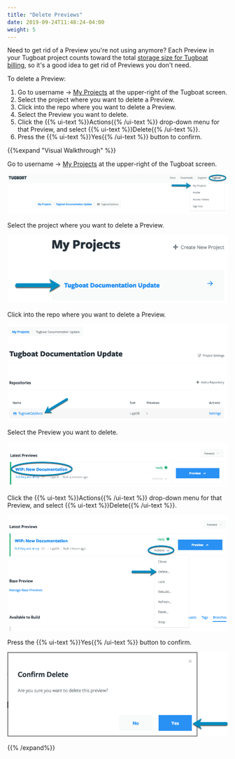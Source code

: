 ```yaml
---
title: "Delete Previews"
date: 2019-09-24T11:48:24-04:00
weight: 5
---
```


Need to get rid of a Preview you're not using anymore? Each Preview in your
Tugboat project counts toward the total
[storage size for Tugboat billing](/tugboat-billing/tugboat-pricing/#how-does-tugboat-pricing-work),
so it's a good idea to get rid of Previews you don't need.

To delete a Preview:

1. Go to username -> [My Projects](https://dashboard.tugboat.qa/projects) at the
   upper-right of the Tugboat screen.
2. Select the project where you want to delete a Preview.
3. Click into the repo where you want to delete a Preview.
4. Select the Preview you want to delete.
5. Click the {{% ui-text %}}Actions{{% /ui-text %}} drop-down menu for that
   Preview, and select {{% ui-text %}}Delete{{% /ui-text %}}.
6. Press the {{% ui-text %}}Yes{{% /ui-text %}} button to confirm.

{{%expand "Visual Walkthrough" %}}

Go to username -> [My Projects](https://dashboard.tugboat.qa/projects) at the
upper-right of the Tugboat screen.

![Go to username -> My Projects](/_images/go-to-user-my-projects.png)

Select the project where you want to delete a Preview.

![Select the project](/_images/select-a-project.png)

Click into the repo where you want to delete a Preview.

![Click into Tugboat repository](/_images/click-into-tugboat-repository.png)

Select the Preview you want to delete.

![Select a Preview build](/_images/select-a-preview.png)

Click the {{% ui-text %}}Actions{{% /ui-text %}} drop-down menu for that
Preview, and select {{% ui-text %}}Delete{{% /ui-text %}}.

![Click the Actions drop-down, and select Delete.](/_images/preview-action-delete.png)

Press the {{% ui-text %}}Yes{{% /ui-text %}} button to confirm.

![Press Yes to confirm Delete](/_images/preview-action-confirm-delete.png)

{{% /expand%}}
